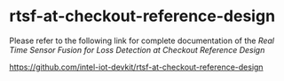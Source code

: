 # rtsf-at-checkout-reference-design

Please refer to the following link for complete documentation of the *Real Time Sensor Fusion for Loss Detection at Checkout Reference Design*

https://github.com/intel-iot-devkit/rtsf-at-checkout-reference-design